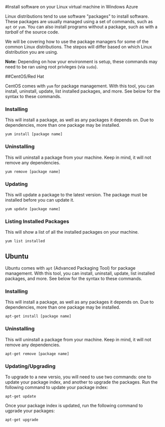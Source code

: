 <properties umbracoNaviHide="0" pageTitle="Install software on your Linux virtual machine in Windows Azure" metaKeywords="" metaDescription="" linkid="manage-linux-common-tasks-install-software" urlDisplayName="Install software on VM" headerExpose="" footerExpose="" disqusComments="1" />
#Install software on your Linux virtual machine in Windows Azure

Linux distributions tend to use software "packages" to install software. These packages are usually managed using a set of commands, such as `apt` or `yum`. You can also install programs without a package, such as with a _tarball_ of the source code.

We will be covering how to use the package managers for some of the common Linux distributions. The stepos will differ based on which Linux distribution you are using.

**Note:** Depending on how your environment is setup, these commands may need to be ran using root privleges (via `sudo`).

##CentOS/Red Hat

CentOS comes with `yum` for package management. With this tool, you can install, uninstall, update, list installed packages, and more. See below for the syntax to these commands.


### Installing

This will install a package, as well as any packages it depends on. Due to dependencies, more than one package may be installed.

	yum install [package name]


### Uninstalling

This will uninstall a package from your machine. Keep in mind, it will not remove any dependencies.

	yum remove [package name]


### Updating

This will update a package to the latest version. The package must be installed before you can update it.

	yum update [package name]


### Listing Installed Packages

This will show a list of all the installed packages on your machine.

	yum list installed


Ubuntu
------

Ubuntu comes with `apt` (Advanced Packaging Tool) for package management. With this tool, you can install, uninstall, update, list installed packages, and more. See below for the syntax to these commands.


### Installing

This will install a package, as well as any packages it depends on. Due to dependencies, more than one package may be installed.

	apt-get install [package name]


### Uninstalling

This will uninstall a package from your machine. Keep in mind, it will not remove any dependencies.

	apt-get remove [package name]


### Updating/Upgrading

To upgrade to a new versio, you will need to use two commands: one to update your package index, and another to upgrade the packages. Run the following command to update your package index:

	apt-get update

Once your package index is updated, run the following command to ugprade your packages:

	apt-get upgrade


<!--SuSe Linux
----------

RPM packages-->